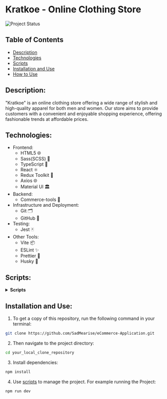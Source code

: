 # Kratkoe - Online Clothing Store
![Project Status](https://img.shields.io/badge/status-active-brightgreen.svg)

## Table of Contents

* [Description](#description)
* [Technologies](#technologies)
* [Scripts](#scripts)
* [Installation and Use](#installation-and-use)
* [How to Use](#how-to-use)

## Description: 
"Kratkoe" is an online clothing store offering a wide range of stylish and high-quality apparel for both men and women. Our store aims to provide customers with a convenient and enjoyable shopping experience, offering fashionable trends at affordable prices.

## Technologies:
* Frontend:
  - HTML5 🌐
  - Sass(SCSS) 🎨
  - TypeScript 🚀
  - React ⚛️
  - Redux Toolkit 🔄
  - Axios 🌐
  - Material UI 🏛️
* Backend:
  - Commerce-tools 🚀
* Infrastructure and Deployment:
  - Git 🗂️
  - GitHub 🐙
* Testing:
  - Jest 🃏
* Other Tools:
  - Vite 📦
  - ESLint ✨
  - Prettier 🎨
  - Husky 🐶
## Scripts:
<details>
  <summary><b>Scripts</b></summary>
  <ul>
    <li>
      <b>"dev"</b>: Runs development environment.
    </li>
    <li>
      <b>"build"</b>: Creates an optimized build of the application.
    </li>
    <li>
      <b>"lint"</b>: Runs the linter on the entire project directory on any file that has an extension of .ts, .tsx.
    </li>
    <li>
      <b>"format"</b>: Runs Prettier, which will reformat all the files in the project except .gitignore, .eslintignore, .prettierignore.
    </li>
    <li>
      <b>"prepare"</b>: Runs Husky, which will trigger and enable Git hooks.
    </li>
    <li>
      <b>"test"</b>: Runs tests. Equivalent to `npm test`.
    </li>
  </ul>
</details>

## Installation and Use: 
1. To get a copy of this repository, run the following command in your terminal:
```bash
git clone https://github.com/SadMearise/eCommerce-Application.git
```

2. Then navigate to the project directory:
```bash
cd your_local_clone_repository
```
3. Install dependencies:
```bash
npm install
```
4. Use [scripts](#scripts) to manage the project. For example running the Project:
```bash
npm run dev
```